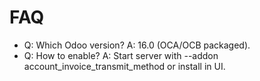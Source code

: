 # FAQ

- Q: Which Odoo version? A: 16.0 (OCA/OCB packaged).
- Q: How to enable? A: Start server with --addon account_invoice_transmit_method or install in UI.
